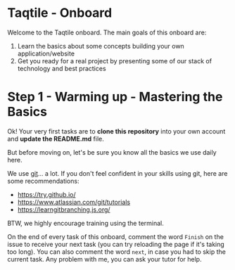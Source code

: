 # Taqtile - Onboard

Welcome to the Taqtile onboard. The main goals of this onboard are:

1. Learn the basics about some concepts building your own application/website
1. Get you ready for a real project by presenting some of our stack of technology and best practices

# Step 1 - Warming up - Mastering the Basics

Ok! Your very first tasks are to **clone this repository** into your own account and **update the README.md** file.

But before moving on, let's be sure you know all the basics we use daily here.

We use [git](https://git-scm.com/)... a lot. If you don't feel confident in your skills using git, here are some recommendations:

- https://try.github.io/
- https://www.atlassian.com/git/tutorials
- https://learngitbranching.js.org/

BTW, we highly encourage training using the terminal.

On the end of every task of this onboard, comment the word `Finish` on the issue to receive your next task (you can try reloading the page if it's taking too long).
You can also comment the word `next`, in case you had to skip the current task.
Any problem with me, you can ask your tutor for help.
